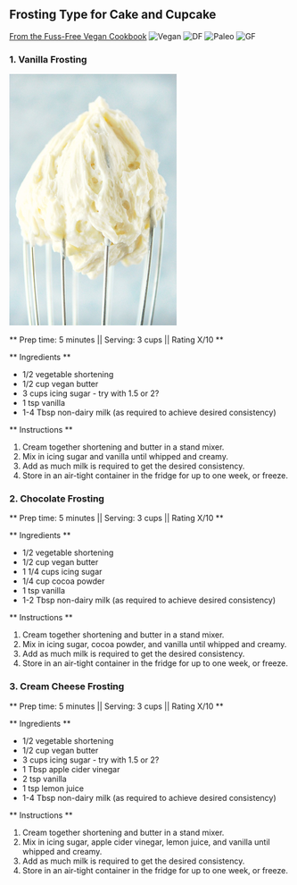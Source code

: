 ## Frosting Type for Cake and Cupcake

[From the Fuss-Free Vegan Cookbook](https://www.amazon.ca/s?k=fuss+free+vegan&crid=2QXY700P3THUW&sprefix=fuss+fr%2Caps%2C-1&ref=nb_sb_ss_i_1_6)
![Vegan](https://img.shields.io/badge/-Vegan-brightgreen.svg)
![DF](https://img.shields.io/badge/-Dairy--free-blue.svg)
![Paleo](https://img.shields.io/badge/-Paleo-blueviolet.svg)
![GF](https://img.shields.io/badge/-Gluten--free-yellow.svg)

### 1. Vanilla Frosting

![Picture](../img/vanilla_frosting.jpg)

** Prep time: 5 minutes || Serving: 3 cups || Rating X/10 **

** Ingredients **

- 1/2 vegetable shortening
- 1/2 cup vegan butter
- 3 cups icing sugar - try with 1.5 or 2?
- 1 tsp vanilla
- 1-4 Tbsp non-dairy milk (as required to achieve desired consistency)

** Instructions **

1. Cream together shortening and butter in a stand mixer.
1. Mix in icing sugar and vanilla until whipped and creamy.
1. Add as much milk is required to get the desired consistency.
1. Store in an air-tight container in the fridge for up to one week, or freeze.

### 2. Chocolate Frosting

** Prep time: 5 minutes || Serving: 3 cups || Rating X/10 **

** Ingredients **

- 1/2 vegetable shortening
- 1/2 cup vegan butter
- 1 1/4 cups icing sugar
- 1/4 cup cocoa powder
- 1 tsp vanilla
- 1-2 Tbsp non-dairy milk (as required to achieve desired consistency)

** Instructions **

1. Cream together shortening and butter in a stand mixer.
1. Mix in icing sugar, cocoa powder, and vanilla until whipped and creamy.
1. Add as much milk is required to get the desired consistency.
1. Store in an air-tight container in the fridge for up to one week, or freeze.

### 3. Cream Cheese Frosting

** Prep time: 5 minutes || Serving: 3 cups || Rating X/10 **

** Ingredients **

- 1/2 vegetable shortening
- 1/2 cup vegan butter
- 3 cups icing sugar - try with 1.5 or 2?
- 1 Tbsp apple cider vinegar
- 2 tsp vanilla
- 1 tsp lemon juice
- 1-4 Tbsp non-dairy milk (as required to achieve desired consistency)

** Instructions **

1. Cream together shortening and butter in a stand mixer.
1. Mix in icing sugar, apple cider vinegar, lemon juice, and vanilla until whipped and creamy.
1. Add as much milk is required to get the desired consistency.
1. Store in an air-tight container in the fridge for up to one week, or freeze.


